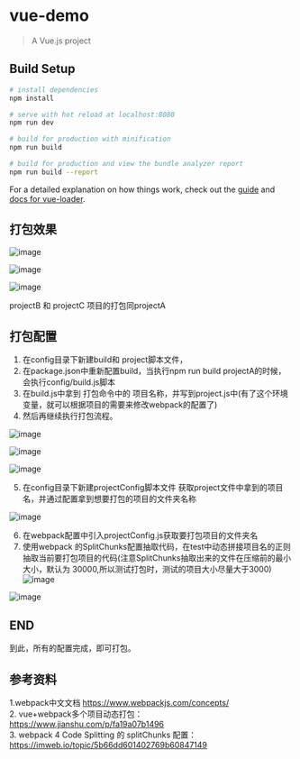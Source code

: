 # vue-demo

> A Vue.js project

## Build Setup

``` bash
# install dependencies
npm install

# serve with hot reload at localhost:8080
npm run dev

# build for production with minification
npm run build

# build for production and view the bundle analyzer report
npm run build --report
```

For a detailed explanation on how things work, check out the [guide](http://vuejs-templates.github.io/webpack/) and [docs for vue-loader](http://vuejs.github.io/vue-loader).



## 打包效果
![image](https://github.com/BrightMhyu/webpack-demo/blob/master/src/assets/screenshot1.jpg)

![image](https://github.com/BrightMhyu/webpack-demo/blob/master/src/assets/screenshot2.jpg)

![image](https://github.com/BrightMhyu/webpack-demo/blob/master/src/assets/screenshot3.jpg)

projectB 和 projectC 项目的打包同projectA
## 打包配置
1.	在config目录下新建build和 project脚本文件，
2.	在package.json中重新配置build，当执行npm run build projectA的时候，会执行config/build.js脚本
3.	在build.js中拿到 打包命令中的 项目名称，并写到project.js中(有了这个环境变量，就可以根据项目的需要来修改webpack的配置了)
4.	然后再继续执行打包流程。

![image](https://github.com/BrightMhyu/webpack-demo/blob/master/src/assets/screenshot4.jpg)

![image](https://github.com/BrightMhyu/webpack-demo/blob/master/src/assets/screenshot5.jpg)

![image](https://github.com/BrightMhyu/webpack-demo/blob/master/src/assets/screenshot6.jpg)

5.	在config目录下新建projectConfig脚本文件 获取project文件中拿到的项目名，并通过配置拿到想要打包的项目的文件夹名称

![image](https://github.com/BrightMhyu/webpack-demo/blob/master/src/assets/screenshot7.jpg)

6.	在webpack配置中引入projectConfig.js获取要打包项目的文件夹名
7.	使用webpack 的SplitChunks配置抽取代码，在test中动态拼接项目名的正则抽取当前要打包项目的代码(注意SplitChunks抽取出来的文件在压缩前的最小大小，默认为 30000,所以测试打包时，测试的项目大小尽量大于3000)
![image](https://github.com/BrightMhyu/webpack-demo/blob/master/src/assets/screenshot8.jpg)

![image](https://github.com/BrightMhyu/webpack-demo/blob/master/src/assets/screenshot9.jpg)

## END
到此，所有的配置完成，即可打包。
## 参考资料
1.webpack中文文档 https://www.webpackjs.com/concepts/                                                                                                                                     
2. vue+webpack多个项目动态打包：https://www.jianshu.com/p/fa19a07b1496                                                                                                                      
3. webpack 4 Code Splitting 的 splitChunks 配置：https://imweb.io/topic/5b66dd601402769b60847149


